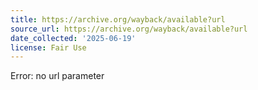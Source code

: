 ```yaml
---
title: https://archive.org/wayback/available?url
source_url: https://archive.org/wayback/available?url
date_collected: '2025-06-19'
license: Fair Use
---
```


Error: no url parameter
